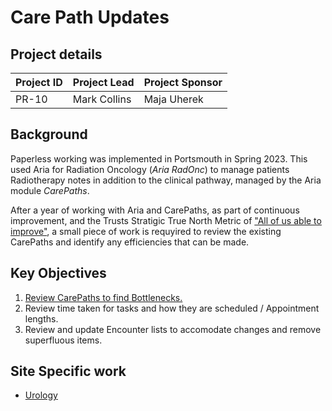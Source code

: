 # Care Path Updates

## Project details

| Project ID| Project Lead | Project Sponsor|
| --- 		| --- 			| --- 			|
| PR-10 	| Mark Collins | Maja Uherek 	|


## Background
Paperless working was implemented in Portsmouth in Spring 2023. This used Aria for Radiation Oncology (_Aria RadOnc_) to manage patients Radiotherapy notes in addition to the clinical pathway, managed by the Aria module _CarePaths_.

After a year of working with Aria and CarePaths, as part of continuous improvement, and the Trusts Stratigic True North Metric of ["All of us able to improve"](https://porthosp.sharepoint.com/sites/PlanningandProgrammes/SitePages/True-North-Metrics.aspx), a small piece of work is requyired to review the existing CarePaths and identify any efficiencies that can be made. 

## Key Objectives

1. [Review CarePaths to find Bottlenecks.](./BottleNecks.md)
2. Review time taken for tasks and how they are scheduled / Appointment lengths.
3. Review and update Encounter lists to accomodate changes and remove superfluous items. 

## Site Specific work

* [Urology](./Urology.md)
